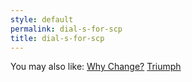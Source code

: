 ```yaml
---
style: default
permalink: dial-s-for-scp
title: dial-s-for-scp
---
```

You may also like:
[Why Change?](http://scp-wiki.net/why-change)
[Triumph](http://scp-wiki.net/triumph)